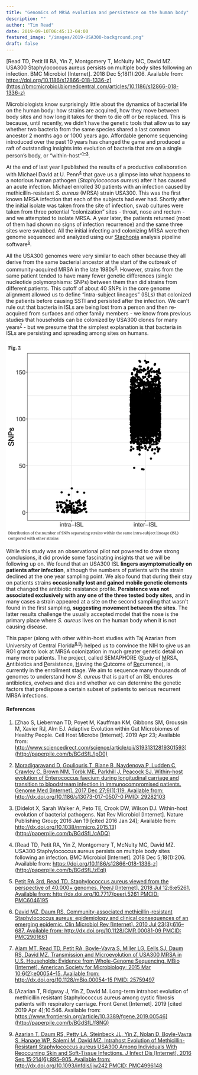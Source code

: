 ```yaml
---
title: "Genomics of MRSA evolution and persistence on the human body"
description: ""
author: "Tim Read"
date: 2019-09-10T06:45:13-04:00
featured_image: "/images/2019-USA300-background.png"
draft: false
---
```

[Read TD, Petit III RA, Yin Z, Montgomery T, McNulty MC, David MZ. USA300 Staphylococcus aureus persists on multiple body sites following an infection. BMC Microbiol [Internet]. 2018 Dec 5;18(1):206. Available from: https://doi.org/10.1186/s12866-018-1336-z](https://bmcmicrobiol.biomedcentral.com/articles/10.1186/s12866-018-1336-z)

Microbiologists know surprisingly little about the dynamics of bacterial life on the human body: how strains are acquired, how they move between body sites and how long it takes for them to die off or be replaced. This is because, until recently, we didn’t have the genetic tools that allow us to say whether two bacteria from the same species shared a last common ancestor 2 months ago or 1000 years ago.  Affordable genome sequencing introduced over the past 10 years has changed the game and produced a raft of outstanding insights into evolution of bacteria that are on a single person’s body, or “within-host”<sup><a href="https://paperpile.com/c/BGdSfL/lpD0+6zf2+cADQ">1–3</a></sup>.  

At the end of last year I published the results of a productive collaboration with Michael David at U. Penn<sup><a href="https://paperpile.com/c/BGdSfL/zEql">4</a></sup> that gave us a glimpse into what happens to a notorious human pathogen (_Staphylococcus aureus_) after it has caused an acute infection.  Michael enrolled 30 patients with an infection caused by methicillin-resistant _S. aureus_ (MRSA) strain USA300. This was the first known MRSA infection that each of the subjects had ever had. Shortly after the initial isolate was taken from the site of infection, swab cultures were taken from three potential “colonization” sites - throat, nose and rectum - and we attempted to isolate MRSA.  A year later, the patients returned (most of them had shown no signs of infection recurrence) and the same three sites were swabbed.  All the initial infecting and colonizing MRSA were then genome sequenced and analyzed using our [Staphopia](https://staphopia.emory.edu) analysis pipeline software<sup><a href="https://paperpile.com/c/BGdSfL/EBJz">5</a></sup>.

All the USA300 genomes were very similar to each other because they all derive from the same bacterial ancestor at the start of the outbreak of community-acquired MRSA in the late 1980s<sup><a href="https://paperpile.com/c/BGdSfL/XB67">6</a></sup>. However, strains from the same patient tended to have many fewer genetic differences (single nucleotide polymorphisms: SNPs) between them than did strains from different patients. This cutoff of about 40 SNPs in the core genome alignment allowed us to define “intra-subject lineages” (ISLs) that colonized the patients before causing SSTI and persisted after the infection.  We can’t rule out that bacteria in ISLs are being lost from a person and then re-acquired from surfaces and other family members - we know from previous studies that households can be colonized by USA300 clones for many years<sup><a href="https://paperpile.com/c/BGdSfL/5ad2">7</a></sup> - but we presume that the simplest explanation is that bacteria in ISLs are persisting and spreading among sites on humans.  

![Figure 2 - intra/inter ISL](/images/2019-USA300-behind-the-paper0.png)

While this study was an observational pilot not powered to draw strong conclusions, it did provide some fascinating insights that we will be following up on.  We found that an USA300 ISL **lingers asymptomatically on patients after infection**, although the numbers of patients with the strain declined at the one year sampling point.  We also found that during their stay on patients strains **occasionally lost and gained mobile genetic elements** that changed the antibiotic resistance profile. **Persistence was not associated exclusively with any one of the three tested body sites,** and in many cases a strain appeared at a site on the second sampling that wasn't found in the first sampling, **suggesting movement between the sites**.  The latter results challenge the usually accepted model that the nose is the primary place where _S. aureus_ lives on the human body when it is not causing disease.

This paper (along with other within-host studies with Taj Azarian from University of Central Florida<sup><a href="https://paperpile.com/c/BGdSfL/f8NQ+cYdR">8,9</a></sup>) helped us to convince the NIH to give us an RO1 grant to look at MRSA colonization in much greater genetic detail on many more patients. The project, called SEMAPHORE (<span style="text-decoration:underline;">S</span>tudy of <span style="text-decoration:underline;">M</span>RSA, <span style="text-decoration:underline;">A</span>ntibiotics and <span style="text-decoration:underline;">P</span>ersistence, <span style="text-decoration:underline;">H</span>aving the <span style="text-decoration:underline;">O</span>utcome of <span style="text-decoration:underline;">Re</span>currence), is currently in the enrollment stage.  We aim to sequence many thousands of genomes to understand how *S. aureus* that is part of an ISL endures antibiotics, evolves and dies and whether we can determine the genetic factors that predispose a certain subset of patients to serious recurrent MRSA infections. 

#### References
1.  [Zhao S, Lieberman TD, Poyet M, Kauffman KM, Gibbons SM, Groussin M, Xavier RJ, Alm EJ. Adaptive Evolution within Gut Microbiomes of Healthy People. Cell Host Microbe [Internet]. 2019 Apr 23; Available from: http://www.sciencedirect.com/science/article/pii/S1931312819301593](http://paperpile.com/b/BGdSfL/lpD0)

2.  [Moradigaravand D, Gouliouris T, Blane B, Naydenova P, Ludden C, Crawley C, Brown NM, Török ME, Parkhill J, Peacock SJ. Within-host evolution of Enterococcus faecium during longitudinal carriage and transition to bloodstream infection in immunocompromised patients. Genome Med [Internet]. 2017 Dec 27;9(1):119. Available from: http://dx.doi.org/10.1186/s13073-017-0507-0 PMID: 29282103](http://paperpile.com/b/BGdSfL/6zf2)

3.  [Didelot X, Sarah Walker A, Peto TE, Crook DW, Wilson DJ. Within-host evolution of bacterial pathogens. Nat Rev Microbiol [Internet]. Nature Publishing Group; 2016 Jan 19 [cited 2016 Jan 24]; Available from: http://dx.doi.org/10.1038/nrmicro.2015.13](http://paperpile.com/b/BGdSfL/cADQ)

4.  [Read TD, Petit RA, Yin Z, Montgomery T, McNulty MC, David MZ. USA300 Staphylococcus aureus persists on multiple body sites following an infection. BMC Microbiol [Internet]. 2018 Dec 5;18(1):206. Available from: https://doi.org/10.1186/s12866-018-1336-z](http://paperpile.com/b/BGdSfL/zEql)

5.  [Petit RA 3rd, Read TD. Staphylococcus aureus viewed from the perspective of 40,000+ genomes. PeerJ [Internet]. 2018 Jul 12;6:e5261. Available from: http://dx.doi.org/10.7717/peerj.5261 PMCID: PMC6046195](http://paperpile.com/b/BGdSfL/EBJz)

6.  [David MZ, Daum RS. Community-associated methicillin-resistant Staphylococcus aureus: epidemiology and clinical consequences of an emerging epidemic. Clin Microbiol Rev [Internet]. 2010 Jul;23(3):616–687. Available from: http://dx.doi.org/10.1128/CMR.00081-09 PMCID: PMC2901661](http://paperpile.com/b/BGdSfL/XB67)

7.  [Alam MT, Read TD, Petit RA, Boyle-Vavra S, Miller LG, Eells SJ, Daum RS, David MZ. Transmission and Microevolution of USA300 MRSA in U.S. Households: Evidence from Whole-Genome Sequencing. MBio [Internet]. American Society for Microbiology; 2015 Mar 10;6(2):e00054–15. Available from: http://dx.doi.org/10.1128/mBio.00054-15 PMID: 25759497](http://paperpile.com/b/BGdSfL/5ad2)

8.  [Azarian T, Ridgway J, Yin Z, David M. Long-term intrahost evolution of methicillin resistant Staphylococcus aureus among cystic fibrosis patients with respiratory carriage. Front Genet [Internet]. 2019 [cited 2019 Apr 4];10:546. Available from: https://www.frontiersin.org/article/10.3389/fgene.2019.00546](http://paperpile.com/b/BGdSfL/f8NQ)

9.  [Azarian T, Daum RS, Petty LA, Steinbeck JL, Yin Z, Nolan D, Boyle-Vavra S, Hanage WP, Salemi M, David MZ. Intrahost Evolution of Methicillin-Resistant Staphylococcus aureus USA300 Among Individuals With Reoccurring Skin and Soft-Tissue Infections. J Infect Dis [Internet]. 2016 Sep 15;214(6):895–905. Available from: http://dx.doi.org/10.1093/infdis/jiw242 PMCID: PMC4996148](http://paperpile.com/b/BGdSfL/cYdR)

